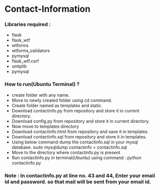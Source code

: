 # Contact-Information
### Libraries required :
  * flask
  * flask_wtf
  * wtforms
  * wtforms_validators
  * pymysql
  * flask_wtf.csrf
  * smtplib
  * pymysql
### How to run(Ubuntu Terminal) ?
* create folder with any name.
* Move to newly created folder using cd command.
* Create folder named as templates and static.
* Download contactinfo.py from repository and store it in current directory.
* Download config.py from repository and store it in current directory.
* Now move to templates directory
* Download contactinfo.html from repository and save it in templates.
* Download contactinfo.sql from repository and store it in templates.
* Using below command dump the contactinfo.sql in your mysql database.
        sudo mysqldump contactinfo < contactinfo.sql
* Move to the directory where contactinfo.py is present
* Run contactinfo.py in terminal(Ubuntu) using command :
        python contactinfo.py

### Note : In contactinfo.py at line no. 43 and 44, Enter your email id and password. so that mail will be sent from your email id.

